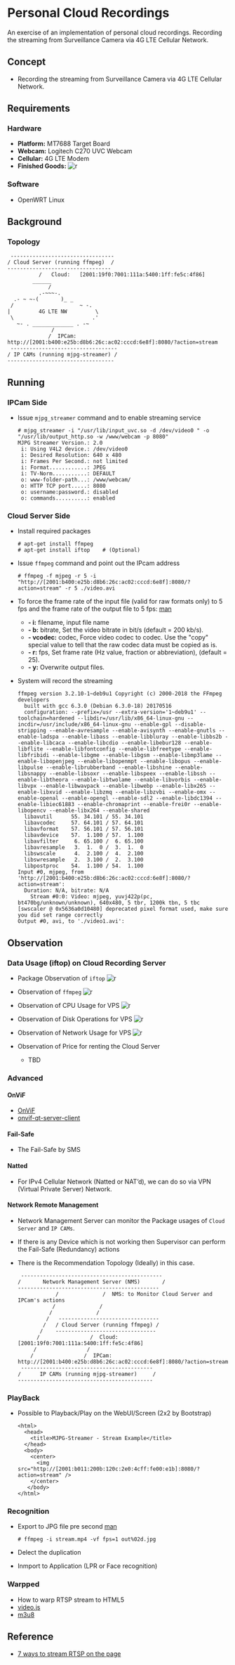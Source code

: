 # Personal Cloud Recordings

<!--
```
$author:   Ching-Wen (Ed) Lai
$date:     May. 2018
$keywords: personal, cloud, recording, mt7688, cellular, uav
```
-->

An exercise of an implementation of personal cloud recordings. Recording the streaming from Surveillance Camera via 4G LTE Cellular Network.

<!--
## Content

* [Concept](#concept)
* [Requirements](#requirements)
* [Background](#background)
* [IP CAM Side](#ip-cam-side)
* [Cloud Server Side](#cloud-server-side)
* [Observation](#observation)
* [Advanced](#advanced)
* [Troubleshooting](#troubleshooting)
-->

## Concept

- Recording the streaming from Surveillance Camera via 4G LTE Cellular Network.

## Requirements

### Hardware


- **Platform:** MT7688 Target Board
- **Webcam:**   Logitech C270 UVC Webcam
- **Cellular:** 4G LTE Modem
- **Finished Goods:**
  ![r](cpe.png)

### Software

- OpenWRT Linux

## Background

### Topology

```
 ---------------------------------
/ Cloud Server (running ffmpeg)  /
---------------------------------
	      /   Cloud:   [2001:19f0:7001:111a:5400:1ff:fe5c:4f86]
        ______
             /
          .-~~~-.
  .- ~ ~-(       )_ _
 /                     ~ -.
|         4G LTE NW         \
 \                         .'
   ~- . _____________ . -~
              /
             /  IPCam:   http://[2001:b400:e25b:d8b6:26c:ac02:cccd:6e8f]:8080/?action=stream
 ----------------------------------
/ IP CAMs (running mjpg-streamer) /
----------------------------------
```

## Running

### IPCam Side

- Issue `mjpg_streamer` command and to enable streaming service

  ``` console
  # mjpg_streamer -i "/usr/lib/input_uvc.so -d /dev/video0 " -o "/usr/lib/output_http.so -w /www/webcam -p 8080"
  MJPG Streamer Version.: 2.0
   i: Using V4L2 device.: /dev/video0
   i: Desired Resolution: 640 x 480
   i: Frames Per Second.: not limited
   i: Format............: JPEG
   i: TV-Norm...........: DEFAULT
   o: www-folder-path...: /www/webcam/
   o: HTTP TCP port.....: 8080
   o: username:password.: disabled
   o: commands..........: enabled
  ```

### Cloud Server Side

- Install required packages

  ``` console
  # apt-get install ffmpeg
  # apt-get install iftop    # (Optional)
  ```

- Issue `ffmpeg` command and point out the IPcam address

  ``` console
  # ffmpeg -f mjpeg -r 5 -i "http://[2001:b400:e25b:d8b6:26c:ac02:cccd:6e8f]:8080/?action=stream" -r 5 ./video.avi
  ```

- To force the frame rate of the input file (valid for raw formats only) to 5 fps and the frame rate of the output file to 5 fps:
  [man](https://linux.die.net/man/1/ffmpeg)
  - **- i:** filename, input file name
  - **- b:** bitrate, Set the video bitrate in bit/s (default = 200 kb/s).
  - **- vcodec:** codec, Force video codec to codec. Use the "copy" special value to tell that the raw codec data must be copied as is.
  - **- r:** fps, Set frame rate (Hz value, fraction or abbreviation), (default = 25).
  - **- y:** Overwrite output files.

- System will record the streaming

  ``` console
  ffmpeg version 3.2.10-1~deb9u1 Copyright (c) 2000-2018 the FFmpeg developers
    built with gcc 6.3.0 (Debian 6.3.0-18) 20170516
    configuration: --prefix=/usr --extra-version='1~deb9u1' --toolchain=hardened --libdir=/usr/lib/x86_64-linux-gnu --incdir=/usr/include/x86_64-linux-gnu --enable-gpl --disable-stripping --enable-avresample --enable-avisynth --enable-gnutls --enable-ladspa --enable-libass --enable-libbluray --enable-libbs2b --enable-libcaca --enable-libcdio --enable-libebur128 --enable-libflite --enable-libfontconfig --enable-libfreetype --enable-libfribidi --enable-libgme --enable-libgsm --enable-libmp3lame --enable-libopenjpeg --enable-libopenmpt --enable-libopus --enable-libpulse --enable-librubberband --enable-libshine --enable-libsnappy --enable-libsoxr --enable-libspeex --enable-libssh --enable-libtheora --enable-libtwolame --enable-libvorbis --enable-libvpx --enable-libwavpack --enable-libwebp --enable-libx265 --enable-libxvid --enable-libzmq --enable-libzvbi --enable-omx --enable-openal --enable-opengl --enable-sdl2 --enable-libdc1394 --enable-libiec61883 --enable-chromaprint --enable-frei0r --enable-libopencv --enable-libx264 --enable-shared
    libavutil      55. 34.101 / 55. 34.101
    libavcodec     57. 64.101 / 57. 64.101
    libavformat    57. 56.101 / 57. 56.101
    libavdevice    57.  1.100 / 57.  1.100
    libavfilter     6. 65.100 /  6. 65.100
    libavresample   3.  1.  0 /  3.  1.  0
    libswscale      4.  2.100 /  4.  2.100
    libswresample   2.  3.100 /  2.  3.100
    libpostproc    54.  1.100 / 54.  1.100
  Input #0, mjpeg, from 'http://[2001:b400:e25b:d8b6:26c:ac02:cccd:6e8f]:8080/?action=stream':
    Duration: N/A, bitrate: N/A
      Stream #0:0: Video: mjpeg, yuvj422p(pc, bt470bg/unknown/unknown), 640x480, 5 tbr, 1200k tbn, 5 tbc
  [swscaler @ 0x5636a0d10480] deprecated pixel format used, make sure you did set range correctly
  Output #0, avi, to './video1.avi':
  ```


<!--
# ffmpeg -f mjpeg -r 5 -i "http://openwrt:openwrt@localhost:8080/?action=stream" -r 5 ./video.avi
-->

## Observation

### Data Usage (iftop) on Cloud Recording Server

- Package Observation of `iftop`
  ![r](speed.png)

- Observation of `ffmpeg`
  ![r](ffmpeg.png)

- Observation of CPU Usage for VPS
  ![r](usage-cpu.png)

- Observation of Disk Operations  for VPS
  ![r](usage-disk.png)

 - Observation of Network Usage for VPS
  ![r](usage-network.png)

- Observation of Price for renting the Cloud Server
  - TBD

### Advanced

#### OnViF

- [OnViF](https://www.onvif.org/)
- [onvif-qt-server-client](https://github.com/hummatli/onvif-qt-server-client)

#### Fail-Safe

- The Fail-Safe by SMS

#### Natted

- For IPv4 Cellular Network (Natted or NAT’d), we can do so via VPN (Virtual Private Server) Network.

#### Network Remote Management

- Network Management Server can monitor the Package usages of `Cloud Server` and `IP CAMs`.
- If there is any Device which is not working then Supervisor can perform the Fail-Safe (Redundancy) actions
- There is the Recommendation Topology (Ideally) in this case.

  ```
   ---------------------------------------------
  /       Network Management Server (NMS)       /
  ---------------------------------------------
              /              /  NMS: to Monitor Cloud Server and IPCam's actions
             /              /
            /              /
           /   --------------------------------
          /   / Cloud Server (running ffmpeg) /
         /    --------------------------------
        /                /  Cloud: [2001:19f0:7001:111a:5400:1ff:fe5c:4f86]
       /                /
      /                /  IPCam: http://[2001:b400:e25b:d8b6:26c:ac02:cccd:6e8f]:8080/?action=stream
   ------------------------------------------
  /      IP CAMs (running mjpg-streamer)     /
  -------------------------------------------
  ```

### PlayBack

- Possible to Playback/Play on the WebUI/Screen (2x2 by Bootstrap)
  ```
  <html>
    <head>
      <title>MJPG-Streamer - Stream Example</title>
    </head>
    <body>
      <center>
        <img src="http://[2001:b011:200b:120c:2e0:4cff:fe00:e1b]:8080/?action=stream" />
      </center>
     </body>
  </html>
  ```

### Recognition

- Export to JPG file pre second [man](https://trac.ffmpeg.org/wiki/Chinese_Font_%E4%BB%8E%E8%A7%86%E9%A2%91%E4%B8%AD%E6%AF%8FX%E7%A7%92%E5%88%9B%E5%BB%BA%E4%B8%80%E4%B8%AA%E7%BC%A9%E7%95%A5%E5%9B%BE)
  ```
  # ffmpeg -i stream.mp4 -vf fps=1 out%02d.jpg
  ```

- Delect the duplication

- Inmport to Application (LPR or Face recognition)

### Warpped

- How to warp RTSP stream to HTML5
- [video.js](https://github.com/videojs/video.js)
- [m3u8](https://zh.wikipedia.org/wiki/M3U#M3U8)

## Reference

- [7 ways to stream RTSP on the page](https://flashphoner.com/7-ways-to-stream-rtsp-on-the-page/)


<!--
## Troubleshooting

### Modem Driver crashed

- WWAN driver was crashed but caming back again

  ```
  [15811.934613] ------------[ cut here ]------------
  [15811.939404] WARNING: CPU: 0 PID: 0 at net/sched/sch_generic.c:320 dev_watchdog+0x174/0x260
  [15811.947857] NETDEV WATCHDOG: wwan0 (qmi_wwan): transmit queue 0 timed out
  [15811.954778] Modules linked in: uvcvideo videobuf2_v4l2 input_core videobuf2_vmalloc videobuf2_memops videobuf2_core v4l2_common videodev i2c_dev i2c_core dma_shared_buffer pppoe ppp_async option usb_wwan qmi_wwan pppox ppp_generic nf_conntrack_ipv6 mt76x2e mt7603e mt76 mac80211 iptable_nat ipt_REJECT ipt_MASQUERADE cfg80211 cdc_ncm cdc_ether xt_time xt_tcpudp xt_state xt_nat xt_multiport xt_mark xt_mac xt_limit xt_conntrack xt_comment xt_TCPMSS xt_REDIRECT xt_LOG xt_FLOWOFFLOAD xt_CT usbserial usbnet slhc nf_reject_ipv4 nf_nat_redirect nf_nat_masquerade_ipv4 nf_conntrack_ipv4 nf_nat_ipv4 nf_nat nf_log_ipv4 nf_flow_table_hw nf_flow_table nf_defrag_ipv6 nf_defrag_ipv4 nf_conntrack_rtcache nf_conntrack iptable_mangle iptable_filter ip_tables crc_ccitt compat cdc_wdm cdc_acm ip6t_REJECT nf_reject_ipv6
  [15812.026616]  nf_log_ipv6 nf_log_common ip6table_mangle ip6table_filter ip6_tables x_tables mii leds_gpio ohci_platform ohci_hcd ehci_platform ehci_hcd gpio_button_hotplug usbcore nls_base usb_common
  [15812.044564] CPU: 0 PID: 0 Comm: swapper Not tainted 4.14.32 #0
  [15812.050473] Stack : 00000000 00000000 804b7502 00000032 80457d44 80457967 80401a2c 00000000
  [15812.058980]         804b3650 00000140 ffffffff 00000200 00200000 00000001 87c09de0 b3f6da09
  [15812.067476]         00000000 00000000 804b0000 00000108 00000000 34206465 2e34312e 23203233
  [15812.075972]         74747562 77f4a2c0 00000000 685f6e6f 00000000 00000000 80281e64 80426418
  [15812.084456]         00000009 00000140 ffffffff 00000200 00000001 801e4130 00000000 804b0000
  [15812.092954]         ...
  [15812.095442] Call Trace:
  [15812.097946] [<8000e374>] show_stack+0x74/0x104
  [15812.102473] [<800244f0>] __warn+0x110/0x118
  [15812.106730] [<80024528>] warn_slowpath_fmt+0x30/0x3c
  [15812.111778] [<80281e64>] dev_watchdog+0x174/0x260
  [15812.116593] [<8005970c>] call_timer_fn.isra.4+0x24/0x84
  [15812.121894] [<80059954>] run_timer_softirq+0x1e8/0x1f4
  [15812.127135] [<803782e4>] __do_softirq+0x164/0x2a0
  [15812.131923] [<80009658>] handle_int+0x138/0x144
  [15812.136537] [<8000b14c>] r4k_wait_irqoff+0x18/0x24
  [15812.141400] [<80049554>] do_idle+0xac/0xd8
  [15812.145565] [<80049768>] cpu_startup_entry+0x18/0x20
  [15812.150605] [<8047ebb8>] start_kernel+0x45c/0x47c
  [15812.155390] ---[ end trace f5d4343920baff44 ]---

  root@OpenWrt:/# ping 8.8.8.8
  PING 8.8.8.8 (8.8.8.8): 56 data bytes
  ^C
  --- 8.8.8.8 ping statistics ---
  33 packets transmitted, 0 packets received, 100% packet loss
  root@OpenWrt:/# ping ipv6.google.com
  PING ipv6.google.com (2404:6800:4008:c00::64): 56 data bytes
  64 bytes from 2404:6800:4008:c00::64: seq=0 ttl=44 time=46.217 ms
  64 bytes from 2404:6800:4008:c00::64: seq=1 ttl=44 time=46.256 ms
  64 bytes from 2404:6800:4008:c00::64: seq=2 ttl=44 time=45.440 ms
  ^C
  --- ipv6.google.com ping statistics ---
  3 packets transmitted, 3 packets received, 0% packet loss
  round-trip min/avg/max = 45.440/45.971/46.256 ms
  root@OpenWrt:/# ping 8.8.8.8
  PING 8.8.8.8 (8.8.8.8): 56 data bytes
  64 bytes from 8.8.8.8: seq=0 ttl=55 time=41.590 ms
  64 bytes from 8.8.8.8: seq=1 ttl=55 time=39.984 ms
  64 bytes from 8.8.8.8: seq=2 ttl=55 time=39.218 ms
  ^C
  --- 8.8.8.8 ping statistics ---
  3 packets transmitted, 3 packets received, 0% packet loss
  round-trip min/avg/max = 39.218/40.264/41.590 ms
  ```

### Dormancy

- Modem ran into `Dormancy` if Cloud recording Server doesn't grab any streaming and Modem also not any Internet access.

  ```
  http://[2001:b400:e25b:d8b6:26c:ac02:cccd:6e8f]:8080/?action=stream: Connection timed out
  ```

- we have to ask modem sending any package then modem will re-accessing Internet again(RRC idle -> RRC Connected)
  ```
  root@OpenWrt:~# ping 8.8.8.8
  PING 8.8.8.8 (8.8.8.8): 56 data bytes
  64 bytes from 8.8.8.8: seq=0 ttl=55 time=65.649 ms
  64 bytes from 8.8.8.8: seq=1 ttl=55 time=52.223 ms
  64 bytes from 8.8.8.8: seq=2 ttl=55 time=52.929 ms
  ```
-->

